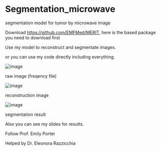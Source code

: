 # Segmentation_microwave
segmentation model for tumor by microwave image

Download https://github.com/EMFMed/MERIT, here is the based package you need to download first

Use my model to reconstruct and segmentate images.

or you can use my code directly including everything.

![image](https://github.com/user-attachments/assets/61dae6df-63af-4595-b7af-2e981415cf77)

raw image (freqency file)

![image](https://github.com/user-attachments/assets/38ba5941-b3b2-4d76-b771-c7502418ba5c)

reconstruction image

![image](https://github.com/user-attachments/assets/d4e6606f-ce33-4198-9b7c-2829d5c992a5)

segmentation result

Also you can see my slides for results.

Follow Prof. Emily Porter

Helped by Dr. Eleonora Razzicchia
